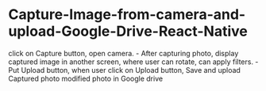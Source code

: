 # Capture-Image-from-camera-and-upload-Google-Drive-React-Native
click on Capture button, open camera. - After capturing photo, display captured image in another screen, where user can rotate, can apply filters. - Put Upload button, when user click on Upload button, Save and upload Captured photo modified photo in Google drive

